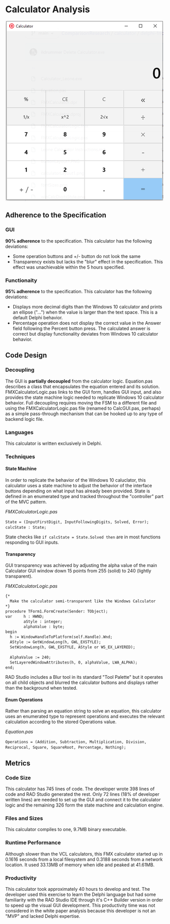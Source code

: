 # Calculator Analysis 

![Leone Calculator Appearance](https://github.com/Embarcadero/ComparisonResearch/blob/main/calculator/delphi-fmx/leone/Leone_FMX%20Calculator_Appearance.PNG)

## Adherence to the Specification

### GUI
**90% adherence** to the specification. This calculator has the following deviations:
- Some operation buttons and +/- button do not look the same
- Transparency exists but lacks the "blur" effect in the specification. This effect was unachievable within the 5 hours specified.

### Functionaity
**95% adherence** to the specification. This calculator has the following deviations:
- Displays more decimal digits than the Windows 10 calculator and prints an ellipse ("...") when the value is larger than the text space. This is a default Delphi behavior.
- Percentage operation does not display the correct value in the Answer field following the Percent button press. The calculated answer is correct but display functionality deviates from Windows 10 calculator behavior.

## Code Design

### Decoupling
The GUI is **partially decoupled** from the calculator logic. Equation.pas describes a class that encapsulates the equation entered and its solution. FMXCalculatorLogic.pas links to the GUI form, handles GUI input, and also provides the state machine logic needed to replicate Windows 10 calculator behavior. Full decoupling requires moving the FSM to a different file and using the FMXCalculatorLogic.pas file (renamed to CalcGUI.pas, perhaps) as a simple pass-through mechanism that can be hooked up to any type of backend logic file.

### Languages
This calculator is written exclusively in Delphi.

### Techniques
#### State Machine
In order to replicate the behavior of the Windows 10 caluclator, this calculator uses a state machine to adjust the behavior of the interface buttons depending on what input has already been provided.  State is defined in an enumerated type and tracked throughout the "controller" part of the MVC pattern.

*FMXCalculatorLogic.pas*

`State = (InputFirstDigit, InputFollowingDigits, Solved, Error);`
`calcState : State;`

State checks like `if calcState = State.Solved then` are in most functions responding to GUI inputs.

#### Transparency
GUI transparency was achieved by adjusting the alpha value of the main Calculator GUI window down 15 points from 255 (solid) to 240 (lightly transparent). 

*FMXCalculatorLogic.pas*
```
{*
  Make the calculator semi-transparent like the Windows Calculator
*}
procedure TForm1.FormCreate(Sender: TObject);
var     h : HWND;
        aStyle : integer;
        alphaValue : byte;
begin
  h := WindowHandleToPlatform(self.Handle).Wnd;
  AStyle := GetWindowLong(h, GWL_EXSTYLE);
  SetWindowLong(h, GWL_EXSTYLE, AStyle or WS_EX_LAYERED);

  AlphaValue := 240;
  SetLayeredWindowAttributes(h, 0, alphaValue, LWA_ALPHA);
end;
```

RAD Studio includes a Blur tool in its standard "Tool Palette" but it operates on all child objects and blurred the calculator buttons and displays rather than the background when tested.

#### Enum Operations
Rather than parsing an equation string to solve an equation, this calculator uses an enumerated type to represent operations and executes the relevant calculation according to the stored Operations value.

*Equation.pas*

`Operations = (Addition, Subtraction, Multiplication, Division, Reciprocal, Square, SquareRoot, Percentage, Nothing);`


## Metrics

### Code Size
This calculator has 745 lines of code. The developer wrote 398 lines of code and RAD Studio generated the rest. Only 72 lines (18% of developer written lines) are needed to set up the GUI and connect it to the calculator logic and the remaining 326 form the state machine and calculation engine.

### Files and Sizes
This calculator compiles to one, 9.7MB binary executable.

### Runtime Performance
Although slower than the VCL calculators, this FMX calculator started up in 0.1616 seconds from a local filesystem and 0.3188 seconds from a network location.  It used 33.13MB of memory when idle and peaked at 41.61MB.

### Productivity
This calculator took approximately 40 hours to develop and test.  The developer used this exercise to learn the Delphi language but had some familiarity with the RAD Studio IDE through it's C++ Builder version in order to speed up the visual GUI development.  This productivity time was not considered in the white paper analysis because this developer is not an "MVP" and lacked Delphi expertise.
